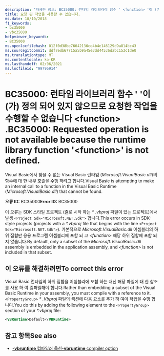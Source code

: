 ```yaml
---
description: "자세한 정보: BC35000: 런타임 라이브러리 함수 ' <function> '이 (가) 정의 되지 않았으므로 요청 된 작업을 사용할 수 없습니다."
title: 요청 된 작업을 사용할 수 없습니다.
ms.date: 10/10/2018
f1_keywords:
- bc35000
- vbc35000
helpviewer_keywords:
- BC35000
ms.openlocfilehash: 012f0d38be76042136ce4b4e146129d9a814bc43
ms.sourcegitcommit: ddf7edb67715a5b9a45e3dd44536dabc153c1de0
ms.translationtype: MT
ms.contentlocale: ko-KR
ms.lasthandoff: 02/06/2021
ms.locfileid: "99796914"
---
```

# <a name="bc35000-requested-operation-is-not-available-because-the-runtime-library-function-function-is-not-defined"></a><span data-ttu-id="11490-103">BC35000: 런타임 라이브러리 함수 ' '이 (가) 정의 되어 있지 않으므로 요청한 작업을 수행할 수 없습니다 \<function> .</span><span class="sxs-lookup"><span data-stu-id="11490-103">BC35000: Requested operation is not available because the runtime library function '\<function>' is not defined.</span></span>

<span data-ttu-id="11490-104">Visual Basic에서 찾을 수 없는 Visual Basic 런타임 (*Microsoft.VisualBasic.dll*)의 함수에 대 한 내부 호출을 수행 하려고 합니다.</span><span class="sxs-lookup"><span data-stu-id="11490-104">Visual Basic is attempting to make an internal call to a function in the Visual Basic Runtime (*Microsoft.VisualBasic.dll*) that cannot be found.</span></span>

<span data-ttu-id="11490-105">**오류 ID:** BC35000</span><span class="sxs-lookup"><span data-stu-id="11490-105">**Error ID:** BC35000</span></span>

<span data-ttu-id="11490-106">이 오류는 SDK 스타일 프로젝트 (줄로 시작 하는 *\* .vbproj* 파일이 있는 프로젝트)에서 발생 `<Project Sdk="Microsoft.NET.Sdk">` 합니다.</span><span class="sxs-lookup"><span data-stu-id="11490-106">This error occurs in SDK-style projects (projects with a *\*.vbproj* file that begins with the line `<Project Sdk="Microsoft.NET.Sdk">`).</span></span> <span data-ttu-id="11490-107">기본적으로 *Microsoft.VisualBasic.dll* 어셈블리의 하위 집합만 응용 프로그램 어셈블리에 포함 되 고 *\<function>* 해당 하위 집합에 포함 되지 않습니다.</span><span class="sxs-lookup"><span data-stu-id="11490-107">By default, only a subset of the *Microsoft.VisualBasic.dll* assembly is embedded in the application assembly, and *\<function>* is not included in that subset.</span></span>

## <a name="to-correct-this-error"></a><span data-ttu-id="11490-108">이 오류를 해결하려면</span><span class="sxs-lookup"><span data-stu-id="11490-108">To correct this error</span></span>

<span data-ttu-id="11490-109">Visual Basic 런타임의 하위 집합을 어셈블리에 포함 하는 대신 해당 파일에 대 한 참조를 사용 하 여 컴파일해야 합니다.</span><span class="sxs-lookup"><span data-stu-id="11490-109">Rather than embedding a subset of the Visual Basic Runtime in your assembly, you must compile with a reference to it.</span></span> <span data-ttu-id="11490-110">`<PropertyGroup>` *\* .Vbproj* 파일의 섹션에 다음 요소를 추가 하 여이 작업을 수행 합니다.</span><span class="sxs-lookup"><span data-stu-id="11490-110">You do this by adding the following element to the `<PropertyGroup>` section of your *\*.vbproj* file:</span></span>

```xml
<VBRuntime>Default</VBRuntime>
```

## <a name="see-also"></a><span data-ttu-id="11490-111">참고 항목</span><span class="sxs-lookup"><span data-stu-id="11490-111">See also</span></span>

- [<span data-ttu-id="11490-112">**-vbruntime** 컴파일러 옵션</span><span class="sxs-lookup"><span data-stu-id="11490-112">**-vbruntime** compiler option</span></span>](../../reference/command-line-compiler/vbruntime.md)
